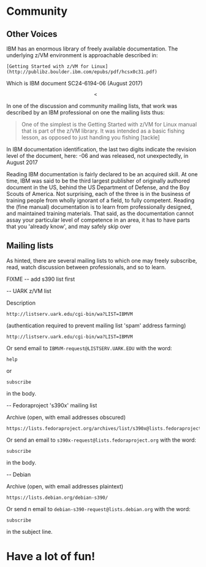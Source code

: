 # Community

## Other Voices

IBM has an enormous library of freely available documentation.
The underlying z/VM environment is approachable described in:

    [Getting Started with z/VM for Linux](http://publibz.boulder.ibm.com/epubs/pdf/hcsx0c31.pdf)

Which is IBM document  SC24-6194-06 (August 2017)

									<
In one of the discussion and community mailing lists, that work
was described by an IBM professional on one the mailing lists thus:

> One of the simplest is the Getting Started with z/VM for Linux manual
> that is part of the z/VM library.  It was intended as a basic fishing
> lesson, as opposed to just handing you fishing [tackle]

In IBM documentation identification, the last two digits indicate
the revision level of the document, here: -06 and was released,
not unexpectedly, in August 2017

Reading IBM documentation is fairly declared to be an acquired skill.
At one time, IBM was said to be the third largest publisher of originally
authored document in the US, behind the US Department of Defense,
and the Boy Scouts of America.  Not surprising, each of the three
is in the business of training people from wholly ignorant of a field,
to fully competent. Reading the (fine manual) documentation is to learn
from professionally designed, and maintained training materials.
That said, as the documentation cannot assay your particular level
of competence in an area, it has to have parts that you 'already know',
and may safely skip over

## Mailing lists

As hinted, there are several mailing lists to which one may freely
subscribe, read, watch discussion between professionals, and so to learn.

FIXME -- add s390 list first


-- UARK z/VM list

Description

    http://listserv.uark.edu/cgi-bin/wa?LIST=IBMVM

(authentication required to prevent mailing list 'spam' address farming)

    http://listserv.uark.edu/cgi-bin/wa?LIST=IBMVM

Or send email to `IBMVM-request@LISTSERV.UARK.EDU` with the word:

    help

or

    subscribe

in the body.


--  Fedoraproject 's390x' mailing list

Archive (open, with email addresses obscured)

    https://lists.fedoraproject.org/archives/list/s390x@lists.fedoraproject.org/

Or send an email to `s390x-request@lists.fedoraproject.org` with the word:

    subscribe

in the body.


-- Debian

Archive (open, with email addresses plaintext)

    https://lists.debian.org/debian-s390/

Or send n email to `debian-s390-request@lists.debian.org` with the word:

    subscribe

in the subject line.


# Have a lot of fun!



